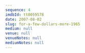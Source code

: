 ```yaml
---
sequence: 4
imdbId: tt0059578
date: 2007-08-02
slug: for-a-few-dollars-more-1965
medium: null
venue: null
venueNotes: null
mediumNotes: null
---
```


